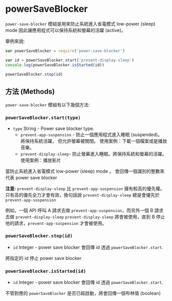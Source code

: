 # powerSaveBlocker

`power-save-blocker` 模組是用來防止系統進入省電模式 low-power (sleep) mode
因此讓應用程式可以保持系統和螢幕的活躍 (active)。

舉例來說:

```javascript
var powerSaveBlocker = require('power-save-blocker')

var id = powerSaveBlocker.start('prevent-display-sleep')
console.log(powerSaveBlocker.isStarted(id))

powerSaveBlocker.stop(id)
```

## 方法 (Methods)

`power-save-blocker` 模組有以下幾個方法:

### `powerSaveBlocker.start(type)`

* `type` String - Power save blocker type.
  * `prevent-app-suspension` - 防止一個應用程式進入睡眠 (suspended)。 將保持系統活躍，
    但允許螢幕被關閉。 使用案例：下載一個檔案或是播放音樂。
  * `prevent-display-sleep`- 防止螢幕進入睡眠。將保持系統和螢幕的活躍。
    使用案例：播放影片

當防止系統進入省電模式 low-power (sleep) mode 。 會回傳一個識別的整數來代表 power save blocker

**注意:** `prevent-display-sleep` 比 `prevent-app-suspension` 擁有較高的優先權。
只有高的優先全力才會有效，換句話說 `prevent-display-sleep` 總是會優先於 `prevent-app-suspension`

例如，一個 API 呼叫 A 請求去做 `prevent-app-suspension`，而另外一個 B 請求去做 `prevent-display-sleep`
 `prevent-display-sleep` 將會被使用，直到 B 停止他的請求，`prevent-app-suspension` 才會被使用。

### `powerSaveBlocker.stop(id)`

* `id` Integer - power save blocker 會回傳 id 透過 `powerSaveBlocker.start`.

將指定的 id 停止 power save blocker

### `powerSaveBlocker.isStarted(id)`

* `id` Integer - power save blocker 會回傳 id 透過 `powerSaveBlocker.start`.

不管對應的 `powerSaveBlocker` 是否已經啟動，將會回傳一個布林值 (boolean)
